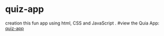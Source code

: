 # quiz-app
creation this fun app using html, CSS and JavaScript .
#view the Quia App:
[quiz-app](https://vibhav-jaiswal.github.io/quiz-app/)
